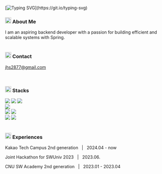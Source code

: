 </br>

[![Typing SVG](https://readme-typing-svg.demolab.com?font=Indie+Flower&size=40&pause=1000&color=6AD4DD&width=435&height=70&lines=Hi,+I'm+Hyunseo.)](https://git.io/typing-svg)

<h3><img src="https://img.icons8.com/?size=100&id=Ef10FbRv65UX&format=png&color=000000" width="20" height="20"/> About Me</h3>
I am an aspiring backend developer with a passion for building efficient and scalable systems with Spring.

</br>
</br>

<h3><img src="https://img.icons8.com/?size=100&id=ImCrEX6dngpa&format=png&color=000000" width="20" height="20"/> Contact</h3>

jhs2877@gmail.com

</br>

<h3><img src="https://img.icons8.com/?size=100&id=LiyXi9jFrVag&format=png&color=000000" width="20" height="20"/> Stacks</h3>
<div class='row'>
    <img src="https://img.shields.io/badge/Spring-6AD4DD?style=flat&logo=Spring&logoColor=FFFFFF"/>
    <img src="https://img.shields.io/badge/Spring Boot-6AD4DD?style=flat&logo=Spring Boot&logoColor=FFFFFF"/>
    <img src="https://img.shields.io/badge/Java-7AA2E3?style=flat&logo=openjdk&logoColor=FFFFFF"/>
    </br>
    <img src="https://img.shields.io/badge/MySQL-97E7E1?style=flat&logo=MySQL&logoColor=FFFFFF"/>
    </br>
    <img src="https://img.shields.io/badge/Docker-97E7E1?style=flat&logo=Docker&logoColor=FFFFFF"/>
    <img src="https://img.shields.io/badge/AWS-97E7E1?style=flat&logo=amazon&logoColor=FFFFFF"/>
    </br>
    <img src="https://img.shields.io/badge/Flask-F8F6E3?style=flat&logo=Flask&logoColor=FFFFFF"/>
    <img src="https://img.shields.io/badge/Python-F8F6E3?style=flat&logo=Python&logoColor=FFFFFF"/>
</div>

</br>

<h3><img src="https://img.icons8.com/?size=100&id=8dzhorYDcX5G&format=png&color=000000" width="20" height="20"/> Experiences</h3>

Kakao Tech Campus 2nd generation &nbsp;&nbsp;|&nbsp;&nbsp; 2024.04 - now   

Joint Hackathon for SWUniv 2023 &nbsp;&nbsp;|&nbsp;&nbsp; 2023.06.   

CNU SW Academy 2nd generation &nbsp;&nbsp;|&nbsp;&nbsp; 2023.01 - 2023.04


<!-- color palette: https://colorhunt.co/palette/f8f6e397e7e16ad4dd7aa2e3 -->
<!-- icon: https://icons8.kr/icon/set/popular/3d-plastilina -->

